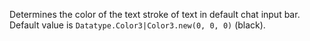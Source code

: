 Determines the color of the text stroke of text in default chat input bar.
Default value is `Datatype.Color3|Color3.new(0, 0, 0)` (black).